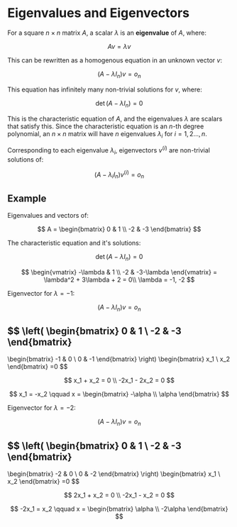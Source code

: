 # Eigenvalues and Eigenvectors

For a square $n\times n$ matrix $A$, a scalar $\lambda$ is an **eigenvalue** of $A$, where:

$$Av =\lambda v$$

This can be rewritten as a homogenous equation in an unknown vector $v$:

$$(A-\lambda I_n)v = o_n$$

This equation has infinitely many non-trivial solutions for $v$, where:

$$\det(A-\lambda I_n) = 0$$

This is the characteristic equation of $A$, and the eigenvalues $\lambda$ are scalars that satisfy this. Since the characteristic equation is an $n$-th degree polynomial, an $n\times n$ matrix will have $n$ eigenvalues $\lambda_i$ for $i = 1,2...,n$.

Corresponding to each eigenvalue $\lambda_i$, eigenvectors $v^{(i)}$ are non-trivial solutions of:

$$(A-\lambda_i I_n)v^{(i)} = o_n$$

## Example

Eigenvalues and vectors of:

$$
A =
\begin{bmatrix}
0 & 1 \\ -2 & -3
\end{bmatrix}
$$

The characteristic equation and it's solutions:

$$
\det(A - \lambda I_n) = 0
$$

$$
\begin{vmatrix}
-\lambda & 1 \\
-2 & -3-\lambda
\end{vmatrix}
= \lambda^2 + 3\lambda + 2 = 0\\
\lambda = -1, -2
$$

Eigenvector for $\lambda = -1$:

$$(A-\lambda I_n)v = o_n$$

$$
\left(
\begin{bmatrix}
0 & 1 \\ -2 & -3
\end{bmatrix}
-
\begin{bmatrix}
-1 & 0 \\ 0 & -1
\end{bmatrix}
\right)
\begin{bmatrix}
x_1 \\ x_2
\end{bmatrix}
=0
$$

$$
x_1 + x_2 = 0 \\
-2x_1 - 2x_2 = 0
$$

$$
x_1 = -x_2 \qquad
x = \begin{bmatrix}
-\alpha \\ \alpha
\end{bmatrix}
$$

Eigenvector for $\lambda = -2$:

$$(A-\lambda I_n)v = o_n$$

$$
\left(
\begin{bmatrix}
0 & 1 \\ -2 & -3
\end{bmatrix}
-
\begin{bmatrix}
-2 & 0 \\ 0 & -2
\end{bmatrix}
\right)
\begin{bmatrix}
x_1 \\ x_2
\end{bmatrix}
=0
$$

$$
2x_1 + x_2 = 0 \\
-2x_1 - x_2 = 0
$$

$$
-2x_1 = x_2 \qquad
x = \begin{bmatrix}
\alpha \\ -2\alpha
\end{bmatrix}
$$
